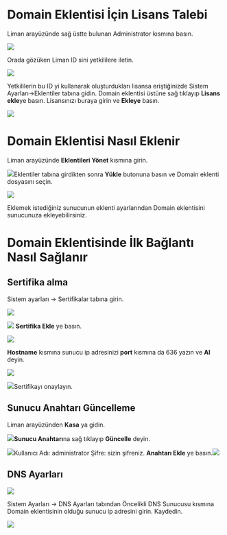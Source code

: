 # Domain Eklentisi İçin Lisans Talebi

Liman arayüzünde sağ üstte bulunan Administrator kısmına basın. 

<img src="./assets/13.png">

Orada gözüken Liman ID sini yetkililere iletin. 

<img src="./assets/14.png">

Yetkililerin bu ID yi kullanarak oluşturdukları lisansa eriştiğinizde Sistem Ayarları->Eklentiler tabına gidin. Domain eklentisi üstüne sağ tıklayıp **Lisans ekle**ye basın. Lisansınızı buraya girin ve **Ekleye** basın. 

<img src="./assets/3.png">

# Domain Eklentisi Nasıl Eklenir

Liman arayüzünde **Eklentileri Yönet** kısmına girin. 

<img src="./assets/1.png">Eklentiler tabına girdikten sonra **Yükle** butonuna basın ve Domain eklenti dosyasını seçin.

<img src="./assets/2.png"> 

Eklemek istediğiniz sunucunun eklenti ayarlarından Domain eklentisini sunucunuza ekleyebilirsiniz.

# Domain Eklentisinde İlk Bağlantı Nasıl Sağlanır



## Sertifika alma

Sistem ayarları -> Sertifikalar tabına girin.

<img src="./assets/4.png">

<img src="./assets/5.png"> **Sertifika Ekle** ye basın.

<img src="./assets/6.png">

**Hostname** kısmına sunucu ip adresinizi **port** kısmına da 636 yazın ve **Al** deyin. 

<img src="./assets/hostname.png">

<img src="./assets/7.png">Sertifikayı onaylayın.

## Sunucu Anahtarı Güncelleme

Liman arayüzünden **Kasa** ya gidin. 

<img src="./assets/8.png">**Sunucu Anahtarı**na sağ tıklayıp **Güncelle** deyin. 

<img src="./assets/9.png">Kullanıcı Adı: administrator Şifre: sizin şifreniz. **Anahtarı Ekle** ye basın.<img src="./assets/10.png">

## DNS Ayarları 

<img src="./assets/11.png">

Sistem Ayarları -> DNS Ayarları tabından Öncelikli DNS Sunucusu kısmına Domain eklentisinin olduğu sunucu ip adresini girin. Kaydedin.

<img src="./assets/12.png">











